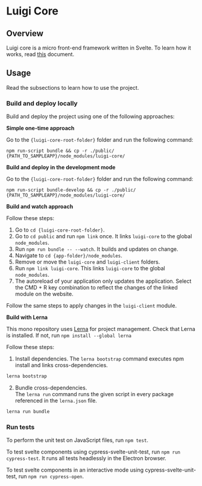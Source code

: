 # Luigi Core

## Overview

Luigi core is a micro front-end framework written in Svelte. To learn how it works, read [this](examples/README.md) document.

## Usage

Read the subsections to learn how to use the project.

### Build and deploy locally

Build and deploy the project using one of the following approaches:

**Simple one-time approach**

Go to the `{luigi-core-root-folder}` folder and run the following command:

`npm run-script bundle && cp -r ./public/ {PATH_TO_SAMPLEAPP}/node_modules/luigi-core/`

**Build and deploy in the development mode**

Go to the `{luigi-core-root-folder}` folder and run the following command:

`npm run-script bundle-develop && cp -r ./public/ {PATH_TO_SAMPLEAPP}/node_modules/luigi-core/`

**Build and watch approach**

Follow these steps:

1. Go to `cd {luigi-core-root-folder}`.
2. Go to `cd public` and run `npm link` once. It links `luigi-core` to the global `node_modules`.
3. Run `npm run bundle -- --watch`. It builds and updates on change.
4. Navigate to `cd {app-folder}/node_modules`.
5. Remove or move the `luigi-core` and `luigi-client` folders.
6. Run `npm link luigi-core`. This links `luigi-core` to the global `node_modules`.
7. The autoreload of your application only updates the application. Select the CMD + R key combination to reflect the changes of the linked module on the website.

Follow the same steps to apply changes in the `luigi-client` module.

**Build with Lerna**

This mono repository uses [Lerna](https://lernajs.io/) for project management. Check that Lerna is installed. If not, run `npm install --global lerna`

Follow these steps:

1. Install dependencies. 
The `lerna bootstrap` command executes npm install and links cross-dependencies.
```bash
lerna bootstrap
```

2. Bundle cross-dependencies.  
The `lerna run` command runs the given script in every package referenced in the `lerna.json` file.
```bash
lerna run bundle
```

### Run tests

To perform the unit test on JavaScript files, run `npm test`.

To test svelte components using cypress-svelte-unit-test, run `npm run cypress-test`. It runs all tests headlessly in the Electron browser.

To test svelte components in an interactive mode using cypress-svelte-unit-test, run `npm run cypress-open`.
